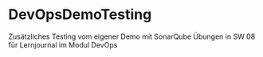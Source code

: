 # DevOpsDemoTesting
Zusätzliches Testing vom eigener Demo mit SonarQube Übungen in SW 08 für Lernjournal im Modul DevOps
